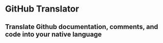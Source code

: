 # GitHub Translator

## Translate Github documentation, comments, and code into your native language
